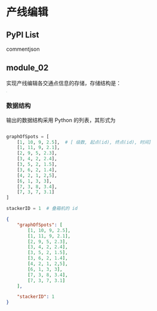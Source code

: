 # 产线编辑

## PyPI List

commentjson

## module_02

实现产线编辑各交通点信息的存储，存储结构是：



<img src="./img_01.JPG" style="zoom: 10%;" />

### 数据结构

输出的数据结构采用 Python 的列表，其形式为

```python

graphOfSpots = [
    [1, 10, 9, 2.5],  # [ 级数, 起点(id), 终点(id), 时间]
    [1, 11, 9, 2.1],
    [2, 9, 5, 2.3],
    [3, 4, 2, 2.4],
    [3, 5, 2, 1.5],
    [3, 6, 2, 1.4],
    [4, 2, 1, 2,5],
    [6, 1, 3, 3],
    [7, 3, 8, 3.4],
    [7, 3, 7, 3.1]
]

stackerID = 1  # 叠箱机的 id
```

```json
{
    "graphOfSpots": [
        [1, 10, 9, 2.5],  
        [1, 11, 9, 2.1],
        [2, 9, 5, 2.3],
        [3, 4, 2, 2.4],
        [3, 5, 2, 1.5],
        [3, 6, 2, 1.4],
        [4, 2, 1, 2,5],
        [6, 1, 3, 3],
        [7, 3, 8, 3.4],
        [7, 3, 7, 3.1]
    ],

    "stackerID": 1
}

```
